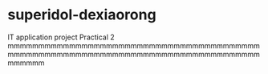# superidol-dexiaorong
IT application project Practical 2
mmmmmmmmmmmmmmmmmmmmmmmmmmmmmmmmmmmmmmmmmmmmmmmmmmmmmmmmmmmmmmmmmmmmmmmmmmmmmmmmmmmmmmmm
